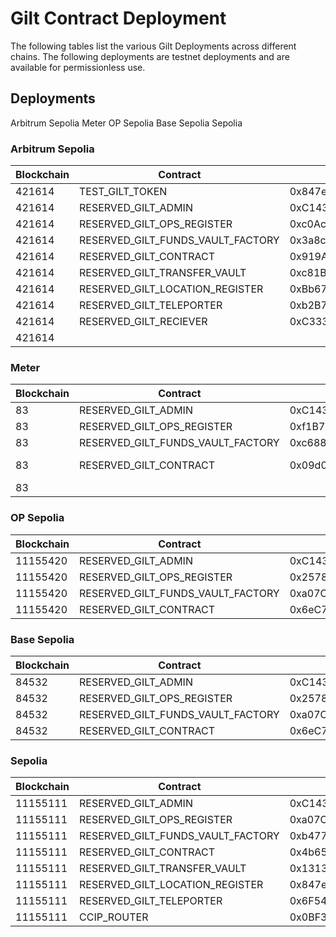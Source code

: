 # Gilt Contract Deployment 
The following tables list the various Gilt Deployments across different chains. The following deployments are testnet deployments and are available for permissionless use. 

## Deployments

Arbitrum Sepolia
Meter 
OP Sepolia 
Base Sepolia
Sepolia 

### Arbitrum Sepolia
| Blockchain | Contract                        | Address                                  |Version|Description |
|------------|---------------------------------|------------------------------------------|-------|-----------|
|421614      |TEST_GILT_TOKEN                  |0x847ed1C4d0141cEb2B559244EfADc7C885F44752|   0   |*Optimised*|
|421614      |RESERVED_GILT_ADMIN              |0xC1436aD1dAc368a81AF38E25Faf4cCe8872B2746|   0   |*Optimised*|
|421614      |RESERVED_GILT_OPS_REGISTER       |0xc0Ac69b911Cdf2c237E41EDc9dDfa961a2073B4b|   6   |*Optimised*|
|421614      |RESERVED_GILT_FUNDS_VAULT_FACTORY|0x3a8c9538E4d182938Dd61b30c4fA1BC4A7254160|   6   |*Optimised*|
|421614      |RESERVED_GILT_CONTRACT           |0x919A3b95Bd16d6AA0e89621c4491a463a8B6f3fc|   18  |*Optimised*|
|421614      |RESERVED_GILT_TRANSFER_VAULT     |0xc81BEF0B79881Eb80a16577e250e1cB2b59D3FAA|   6   |*Optimised*|
|421614      |RESERVED_GILT_LOCATION_REGISTER  |0xBb67f93D77fC6f1F76b3f53cB36Be401546ba8d8|   4   |*Optimised*|
|421614      |RESERVED_GILT_TELEPORTER         |0xb2B7Ac820C94Fa5Ae9B5eB1358A4Fd613dd86170|   12  |*Optimised*|
|421614      |RESERVED_GILT_RECIEVER           |0xC3330816DF629EBf867F2e7B3A76Bc2DD5A94d07|   14  |*Optimised*|
|421614      ||||


### Meter
| Blockchain | Contract                        | Address                                  |Version|Description|
|------------|---------------------------------|------------------------------------------|-------|-----------|
|83          |RESERVED_GILT_ADMIN              |0xC1436aD1dAc368a81AF38E25Faf4cCe8872B2746|   0   |(Shanghai) |
|83          |RESERVED_GILT_OPS_REGISTER       |0xf1B7282d8E41bC77DA36bD3421C17c5776718AdA|   6   |(Shanghai) |
|83          |RESERVED_GILT_FUNDS_VAULT_FACTORY|0xc6889C0a791D5971984c29AFaE8e2A242769d1F8|   6   |(Shanghai) |
|83          |RESERVED_GILT_CONTRACT           |0x09d0aBa0039a1F42a3B1a04d13C85fA252d0cEe8|   18  |(Shanghai)  *Optimised*|
|83          |                                 |                                          | |


### OP Sepolia
| Blockchain | Contract                        | Address                                  |Version|Description|
|------------|---------------------------------|------------------------------------------|-------|-----------|
|11155420    |RESERVED_GILT_ADMIN              |0xC1436aD1dAc368a81AF38E25Faf4cCe8872B2746|  0    |*Optimised*|
|11155420    |RESERVED_GILT_OPS_REGISTER       |0x2578A2FF9BA8Ec2242f658AAE1bF8aD7B8b1956D|  6    |*Optimised*|
|11155420    |RESERVED_GILT_FUNDS_VAULT_FACTORY|0xa07CB323a8063d477c887613aBB50F2174296500|  6    |*Optimised*|
|11155420    |RESERVED_GILT_CONTRACT           |0x6eC701943326c42cB49F9a9aa324E4337FbA60c2|  18   |*Optimised*|


### Base Sepolia
| Blockchain | Contract                        | Address                                  |Version|Description|
|------------|---------------------------------|------------------------------------------|-------|-----------|
|84532       |RESERVED_GILT_ADMIN              |0xC1436aD1dAc368a81AF38E25Faf4cCe8872B2746|   0   |*Optimised*|
|84532       |RESERVED_GILT_OPS_REGISTER       |0x2578A2FF9BA8Ec2242f658AAE1bF8aD7B8b1956D|   6   |*Optimised*|
|84532       |RESERVED_GILT_FUNDS_VAULT_FACTORY|0xa07CB323a8063d477c887613aBB50F2174296500|   6   |*Optimised*|
|84532       |RESERVED_GILT_CONTRACT           |0x6eC701943326c42cB49F9a9aa324E4337FbA60c2|   18  |*Optimised*|


### Sepolia
| Blockchain | Contract                        | Address                                  |Version|Description |
|------------|---------------------------------|------------------------------------------|-------|------------|
|11155111    |RESERVED_GILT_ADMIN              |0xC1436aD1dAc368a81AF38E25Faf4cCe8872B2746|   0   |*Optimised* |
|11155111    |RESERVED_GILT_OPS_REGISTER       |0xa07CB323a8063d477c887613aBB50F2174296500|   6   |*Optimised* |
|11155111    |RESERVED_GILT_FUNDS_VAULT_FACTORY|0xb477c73223ba9B4Bb1566b028c4bb7aFbd8a9752|   6   |*Optimised* |
|11155111    |RESERVED_GILT_CONTRACT           |0x4b65fb1ab23652d2a40288ce1774c0439Bb427cA|   18  |*Optimised* |
|11155111    |RESERVED_GILT_TRANSFER_VAULT     |0x131312E32Ac6a4c6969C175698fDCeFC4c6fC530|   6   |*Optimised* |
|11155111    |RESERVED_GILT_LOCATION_REGISTER  |0x847ed1C4d0141cEb2B559244EfADc7C885F44752|   4   |*Optimised* |
|11155111    |RESERVED_GILT_TELEPORTER         |0x6F548Fb772dcc2c7398da498E6aD6D248dA7970d|   12  |*Optimised* |
|11155111    |CCIP_ROUTER                      |0x0BF3dE8c5D3e8A2B34D2BEeB17ABfCeBaf363A59|   0   |*Optimised* |
